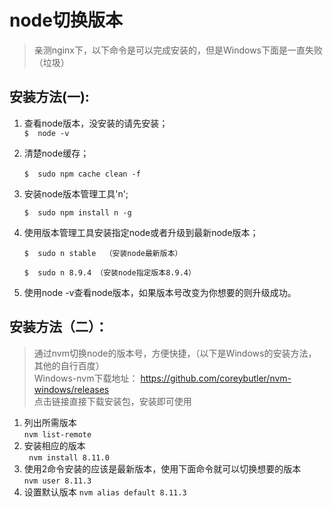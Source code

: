 # node切换版本
> 亲测nginx下，以下命令是可以完成安装的，但是Windows下面是一直失败（垃圾）
## 安装方法(一):

1. 查看node版本，没安装的请先安装；  
  `$  node -v`

2. 清楚node缓存；

   `$  sudo npm cache clean -f ` 

3. 安装node版本管理工具'n';

    `$  sudo npm install n -g`

4. 使用版本管理工具安装指定node或者升级到最新node版本；

   `$  sudo n stable  （安装node最新版本）`

   `$  sudo n 8.9.4 （安装node指定版本8.9.4）`

5. 使用node -v查看node版本，如果版本号改变为你想要的则升级成功。

## 安装方法（二）：
> 通过nvm切换node的版本号，方便快捷，（以下是Windows的安装方法，其他的自行百度）  
>  Windows-nvm下载地址： https://github.com/coreybutler/nvm-windows/releases  
>  点击链接直接下载安装包，安装即可使用

1. 列出所需版本  
   `nvm list-remote`
2. 安装相应的版本  
 ` nvm install 8.11.0`
3. 使用2命令安装的应该是最新版本，使用下面命令就可以切换想要的版本  
   `nvm user 8.11.3`
4. 设置默认版本
   `nvm alias default 8.11.3`




